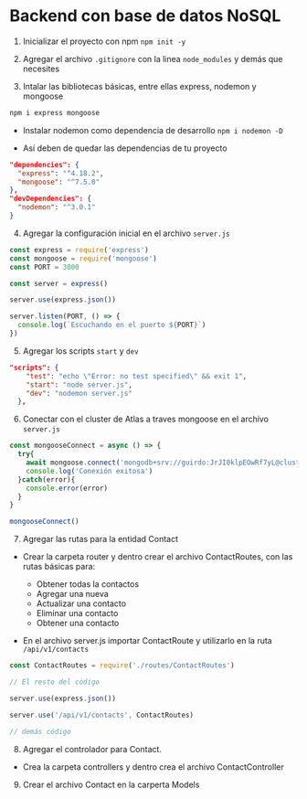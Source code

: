 # Backend con base de datos NoSQL

1. Inicializar el proyecto con npm
 `npm init -y`

2. Agregar el archivo `.gitignore` con la linea `node_modules` y demás que necesites

3. Intalar las bibliotecas básicas, entre ellas express, nodemon y mongoose

```bash
npm i express mongoose
```
  * Instalar nodemon como dependencia de desarrollo
  `npm i nodemon -D`

  * Así deben de quedar las dependencias de tu proyecto

  ```json
  "dependencies": {
    "express": "^4.18.2",
    "mongoose": "^7.5.0"
  },
  "devDependencies": {
    "nodemon": "^3.0.1"
  }
  ```

4. Agregar la configuración inicial en el archivo `server.js`

```js
const express = require('express')
const mongoose = require('mongoose')
const PORT = 3000

const server = express()

server.use(express.json())

server.listen(PORT, () => {
  console.log(`Escuchando en el puerto ${PORT}`)
})
```

5. Agregar los scripts `start` y `dev`

```json
"scripts": {
    "test": "echo \"Error: no test specified\" && exit 1",
    "start": "node server.js",
    "dev": "nodemon server.js"
  },
```

6. Conectar con el cluster de Atlas a traves mongoose en el archivo `server.js`

```js
const mongooseConnect = async () => {
  try{
    await mongoose.connect('mongodb+srv://guirdo:JrJI0klpEOwRf7yL@cluster0.2irewjx.mongodb.net/')
    console.log('Conexión exitosa')
  }catch(error){
    console.error(error)
  }
}

mongooseConnect()
```

7. Agregar las rutas para la entidad Contact

  * Crear la carpeta router y dentro crear el archivo ContactRoutes, con las rutas básicas para:
    * Obtener todas la contactos
    * Agregar una nueva
    * Actualizar una contacto
    * Eliminar una contacto
    * Obtener una contacto

  * En el archivo server.js importar ContactRoute y utilizarlo en la ruta `/api/v1/contacts`

  ```js
  const ContactRoutes = require('./routes/ContactRoutes')

  // El resto del código

  server.use(express.json())

  server.use('/api/v1/contacts', ContactRoutes)

  // demás código
  ```

8. Agregar el controlador para Contact.
 * Crea la carpeta controllers y dentro crea el archivo ContactController

9. Crear el archivo Contact en la carperta Models
